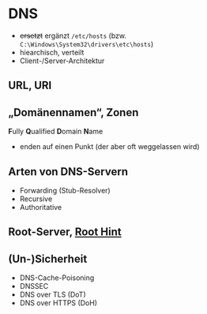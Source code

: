 # DNS

* ~~ersetzt~~ ergänzt `/etc/hosts` (bzw. `C:\Windows\System32\drivers\etc\hosts`)
* hiearchisch, verteilt
* Client-/Server-Architektur

## URL, URI

## „Domänennamen“, Zonen
**F**ully **Q**ualified **D**omain **N**ame
* enden auf einen Punkt (der aber oft weggelassen wird)

## Arten von DNS-Servern
* Forwarding (Stub-Resolver)
* Recursive
* Authoritative

## Root-Server, [Root Hint](https://www.iana.org/domains/root/servers)

## (Un-)Sicherheit
* DNS-Cache-Poisoning
* DNSSEC
* DNS over TLS (DoT)
* DNS over HTTPS (DoH)
